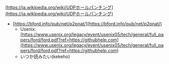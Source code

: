 [https://ja.wikipedia.org/wiki/UDPホールパンチング](https://ja.wikipedia.org/wiki/UDPホールパンチング)

- [https://bford.info/pub/net/p2pnat/](https://bford.info/pub/net/p2pnat/)
	- Usenix: [https://www.usenix.org/legacy/event/usenix05/tech/general/full_papers/ford/ford.pdf?ref=https://githubhelp.com](https://www.usenix.org/legacy/event/usenix05/tech/general/full_papers/ford/ford.pdf?ref=https://githubhelp.com)
	- いつか読みたい(kekeho)
